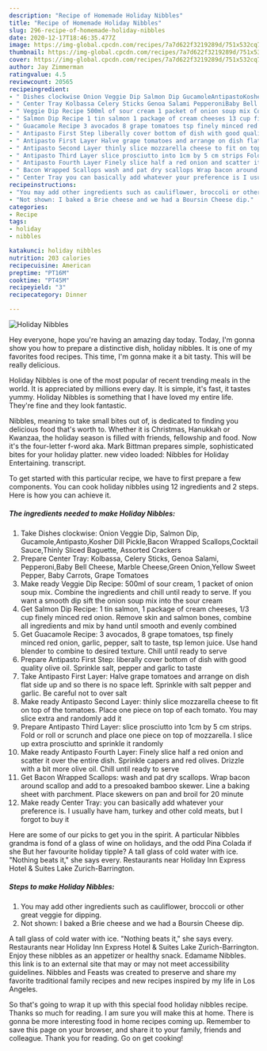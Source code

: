 ```yaml
---
description: "Recipe of Homemade Holiday Nibbles"
title: "Recipe of Homemade Holiday Nibbles"
slug: 296-recipe-of-homemade-holiday-nibbles
date: 2020-12-17T18:46:35.477Z
image: https://img-global.cpcdn.com/recipes/7a7d622f3219289d/751x532cq70/holiday-nibbles-recipe-main-photo.jpg
thumbnail: https://img-global.cpcdn.com/recipes/7a7d622f3219289d/751x532cq70/holiday-nibbles-recipe-main-photo.jpg
cover: https://img-global.cpcdn.com/recipes/7a7d622f3219289d/751x532cq70/holiday-nibbles-recipe-main-photo.jpg
author: Jay Zimmerman
ratingvalue: 4.5
reviewcount: 20565
recipeingredient:
- " Dishes clockwise Onion Veggie Dip Salmon Dip GucamoleAntipastoKosher Dill PickleBacon Wrapped ScallopsCocktail SauceThinly Sliced Baguette Assorted Crackers"
- " Center Tray Kolbassa Celery Sticks Genoa Salami PepperoniBaby Bell Cheese Marble CheeseGreen OnionYellow Sweet Pepper Baby Carrots Grape Tomatoes"
- " Veggie Dip Recipe 500ml of sour cream 1 packet of onion soup mix Combine the ingredients and chill until ready to serve If you want a smooth dip sift the onion soup mix into the sour cream"
- " Salmon Dip Recipe 1 tin salmon 1 package of cream cheeses 13 cup finely minced red onion Remove skin and salmon bones combine all ingredients and mix by hand until smooth and evenly combined"
- " Guacamole Recipe 3 avocados 8 grape tomatoes tsp finely minced red onion garlic pepper salt to taste tsp lemon juice Use hand blender to combine to desired texture Chill until ready to serve"
- " Antipasto First Step liberally cover bottom of dish with good quality olive oil Sprinkle salt pepper and garlic to taste"
- " Antipasto First Layer Halve grape tomatoes and arrange on dish flat side up and so there is no space left Sprinkle with salt pepper and garlic Be careful not to over salt"
- " Antipasto Second Layer thinly slice mozzarella cheese to fit on top of the tomatoes Place one piece on top of each tomato You may slice extra and randomly add it"
- " Antipasto Third Layer slice prosciutto into 1cm by 5 cm strips Fold or roll or scrunch and place one piece on top of mozzarella I slice up extra prosciutto and sprinkle it randomly"
- " Antipasto Fourth Layer Finely slice half a red onion and scatter it over the entire dish Sprinkle capers and red olives Drizzle with a bit more olive oil Chill until ready to serve"
- " Bacon Wrapped Scallops wash and pat dry scallops Wrap bacon around scallop and add to a presoaked bamboo skewer Line a baking sheet with parchment Place skewers on pan and broil for 20 minute"
- " Center Tray you can basically add whatever your preference is I usually have ham turkey and other cold meats but I forgot to buy it"
recipeinstructions:
- "You may add other ingredients such as cauliflower, broccoli or other great veggie for dipping."
- "Not shown: I baked a Brie cheese and we had a Boursin Cheese dip."
categories:
- Recipe
tags:
- holiday
- nibbles

katakunci: holiday nibbles 
nutrition: 203 calories
recipecuisine: American
preptime: "PT16M"
cooktime: "PT45M"
recipeyield: "3"
recipecategory: Dinner

---
```



![Holiday Nibbles](https://img-global.cpcdn.com/recipes/7a7d622f3219289d/751x532cq70/holiday-nibbles-recipe-main-photo.jpg)

Hey everyone, hope you're having an amazing day today. Today, I'm gonna show you how to prepare a distinctive dish, holiday nibbles. It is one of my favorites food recipes. This time, I'm gonna make it a bit tasty. This will be really delicious.

Holiday Nibbles is one of the most popular of recent trending meals in the world. It is appreciated by millions every day. It is simple, it's fast, it tastes yummy. Holiday Nibbles is something that I have loved my entire life. They're fine and they look fantastic.

Nibbles, meaning to take small bites out of, is dedicated to finding you delicious food that&#39;s worth to. Whether it is Christmas, Hanukkah or Kwanzaa, the holiday season is filled with friends, fellowship and food. Now it&#39;s the four-letter f-word aka. Mark Bittman prepares simple, sophisticated bites for your holiday platter. new video loaded: Nibbles for Holiday Entertaining. transcript.


To get started with this particular recipe, we have to first prepare a few components. You can cook holiday nibbles using 12 ingredients and 2 steps. Here is how you can achieve it.

<!--inarticleads1-->

##### The ingredients needed to make Holiday Nibbles:

1. Take  Dishes clockwise: Onion Veggie Dip, Salmon Dip, Gucamole,Antipasto,Kosher Dill Pickle,Bacon Wrapped Scallops,Cocktail Sauce,Thinly Sliced Baguette, Assorted Crackers
1. Prepare  Center Tray: Kolbassa, Celery Sticks, Genoa Salami, Pepperoni,Baby Bell Cheese, Marble Cheese,Green Onion,Yellow Sweet Pepper, Baby Carrots, Grape Tomatoes
1. Make ready  Veggie Dip Recipe: 500ml of sour cream, 1 packet of onion soup mix. Combine the ingredients and chill until ready to serve. If you want a smooth dip sift the onion soup mix into the sour cream
1. Get  Salmon Dip Recipe: 1 tin salmon, 1 package of cream cheeses, 1/3 cup finely minced red onion. Remove skin and salmon bones, combine all ingredients and mix by hand until smooth and evenly combined
1. Get  Guacamole Recipe: 3 avocados, 8 grape tomatoes, tsp finely minced red onion, garlic, pepper, salt to taste, tsp lemon juice. Use hand blender to combine to desired texture. Chill until ready to serve
1. Prepare  Antipasto First Step: liberally cover bottom of dish with good quality olive oil. Sprinkle salt, pepper and garlic to taste
1. Take  Antipasto First Layer: Halve grape tomatoes and arrange on dish flat side up and so there is no space left. Sprinkle with salt pepper and garlic. Be careful not to over salt
1. Make ready  Antipasto Second Layer: thinly slice mozzarella cheese to fit on top of the tomatoes. Place one piece on top of each tomato. You may slice extra and randomly add it
1. Prepare  Antipasto Third Layer: slice prosciutto into 1cm by 5 cm strips. Fold or roll or scrunch and place one piece on top of mozzarella. I slice up extra prosciutto and sprinkle it randomly
1. Make ready  Antipasto Fourth Layer: Finely slice half a red onion and scatter it over the entire dish. Sprinkle capers and red olives. Drizzle with a bit more olive oil. Chill until ready to serve
1. Get  Bacon Wrapped Scallops: wash and pat dry scallops. Wrap bacon around scallop and add to a presoaked bamboo skewer. Line a baking sheet with parchment. Place skewers on pan and broil for 20 minute
1. Make ready  Center Tray: you can basically add whatever your preference is. I usually have ham, turkey and other cold meats, but I forgot to buy it


Here are some of our picks to get you in the spirit. A particular Nibbles grandma is fond of a glass of wine on holidays, and the odd Pina Colada if she But her favourite holiday tipple? A tall glass of cold water with ice. &#34;Nothing beats it,&#34; she says every. Restaurants near Holiday Inn Express Hotel &amp; Suites Lake Zurich-Barrington. 

<!--inarticleads2-->

##### Steps to make Holiday Nibbles:

1. You may add other ingredients such as cauliflower, broccoli or other great veggie for dipping.
1. Not shown: I baked a Brie cheese and we had a Boursin Cheese dip.


A tall glass of cold water with ice. &#34;Nothing beats it,&#34; she says every. Restaurants near Holiday Inn Express Hotel &amp; Suites Lake Zurich-Barrington. Enjoy these nibbles as an appetizer or healthy snack. Edamame Nibbles. this link is to an external site that may or may not meet accessibility guidelines. Nibbles and Feasts was created to preserve and share my favorite traditional family recipes and new recipes inspired by my life in Los Angeles. 

So that's going to wrap it up with this special food holiday nibbles recipe. Thanks so much for reading. I am sure you will make this at home. There is gonna be more interesting food in home recipes coming up. Remember to save this page on your browser, and share it to your family, friends and colleague. Thank you for reading. Go on get cooking!
